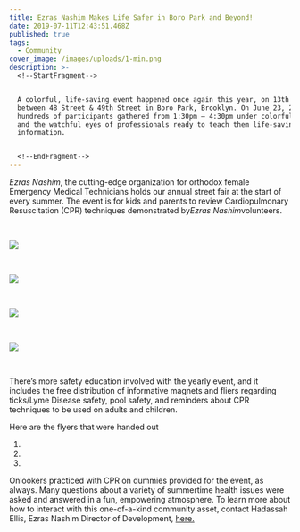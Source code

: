 ```yaml
---
title: Ezras Nashim Makes Life Safer in Boro Park and Beyond!
date: 2019-07-11T12:43:51.468Z
published: true
tags:
  - Community
cover_image: /images/uploads/1-min.png
description: >-
  <!--StartFragment-->


  A colorful, life-saving event happened once again this year, on 13th Avenue
  between 48 Street & 49th Street in Boro Park, Brooklyn. On June 23, 2019,
  hundreds of participants gathered from 1:30pm – 4:30pm under colorful balloons
  and the watchful eyes of professionals ready to teach them life-saving
  information.


  <!--EndFragment-->
---
```

<!--StartFragment-->

*Ezras Nashim*, the cutting-edge organization for orthodox female Emergency Medical Technicians holds our annual street fair at the start of every summer. The event is for kids and parents to review Cardiopulmonary Resuscitation (CPR) techniques demonstrated by*Ezras Nashim*volunteers.

<!--EndFragment-->

<br>

![](/images/uploads/2-min.png)

<br>

![](/images/uploads/3-min.png)

<br>

![](/images/uploads/4-min.png)

<br>

![](/images/uploads/6-min.png)

<br>

There’s more safety education involved with the yearly event, and it includes the free distribution of informative magnets and fliers regarding ticks/Lyme Disease safety, pool safety, and reminders about CPR techniques to be used on adults and children.

Here are the flyers that were handed out

1.
2.
3.

Onlookers practiced with CPR on dummies provided for the event, as always. Many questions about a variety of summertime health issues were asked and answered in a fun, empowering atmosphere. To learn more about how to interact with this one-of-a-kind community asset, contact Hadassah Ellis, Ezras Nashim Director of Development, [here.](mailto:haddasah.ezrasnashim@gmail.com)